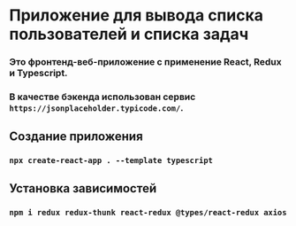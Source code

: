 # Приложение для вывода списка пользователей и списка задач

### Это фронтенд-веб-приложение с применение React, Redux и Typescript.

### В качестве бэкенда использован сервис `https://jsonplaceholder.typicode.com/`.

## Создание приложения

### `npx create-react-app . --template typescript`

## Установка зависимостей

### `npm i redux redux-thunk react-redux @types/react-redux axios`
